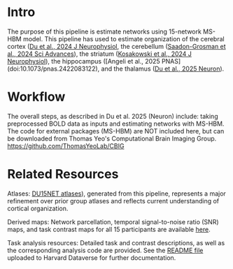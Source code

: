 # Intro
The purpose of this pipeline is estimate networks using 15-network MS-HBM model. This pipeline has used to estimate organization of the cerebral cortex ([Du et al., 2024 J Neurophysiol](doi:10.1152/jn.00308.2023), the cerebellum ([Saadon-Grosman et al., 2024 Sci Advances](doi:10.1126/sciadv.adq4037)), the striatum ([Kosakowski et al., 2024 J Neurophysiol](doi:10.1152/jn.00387.2023)), the hippocampus ([Angeli et al., 2025 PNAS] (doi:10.1073/pnas.2422083122), and the thalamus ([Du et al., 2025 Neuron](doi:10.1016/j.neuron.2025.08.029)).

# Workflow
The overall steps, as described in Du et al. 2025 (Neuron) include: taking preprocessed BOLD data as inputs and estimating networks with MS-HBM. The code for external packages (MS-HBM) are NOT included here, but can be downloaded from Thomas Yeo's Computational Brain Imaging Group. https://github.com/ThomasYeoLab/CBIG


# Related Resources
Atlases: [DU15NET atlases](https://freesurfer.net/fswiki/CorticalParcellation_DU15NET)), generated from this pipeline, represents a major refinement over prior group atlases and reflects current understanding of cortical organization.

Derived maps: Network parcellation, temporal signal-to-noise ratio (SNR) maps, and task contrast maps for all 15 participants are available [here](https://balsa.wustl.edu/study/zK166).

Task analysis resources: Detailed task and contrast descriptions, as well as the corresponding analysis code are provided. See the [README file](https://doi.org/10.7910/DVN/AVB4BW) uploaded to Harvard Dataverse for further documentation.


```

